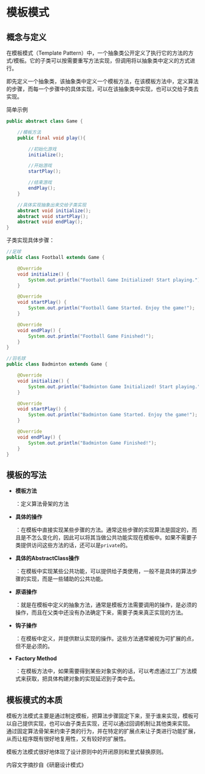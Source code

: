 # 模板模式

## 概念与定义

在模板模式（Template Pattern）中，一个抽象类公开定义了执行它的方法的方式/模板。它的子类可以按需要重写方法实现，但调用将以抽象类中定义的方式进行。

即先定义一个抽象类，该抽象类中定义一个模板方法，在该模板方法中，定义算法的步骤，而每一个步骤中的具体实现，可以在该抽象类中实现，也可以交给子类去实现。

简单示例

```java
public abstract class Game {

    //模板方法
    public final void play(){

        //初始化游戏
        initialize();

        //开始游戏
        startPlay();

        //结束游戏
        endPlay();
    }

    //具体实现抽象出来交给子类实现
    abstract void initialize();
    abstract void startPlay();
    abstract void endPlay();
}
```

子类实现具体步骤：

```java
//足球
public class Football extends Game {

    @Override
    void initialize() {
        System.out.println("Football Game Initialized! Start playing.");
    }

    @Override
    void startPlay() {
        System.out.println("Football Game Started. Enjoy the game!");
    }

    @Override
    void endPlay() {
        System.out.println("Football Game Finished!");
    }
}

//羽毛球
public class Badminton extends Game {

    @Override
    void initialize() {
        System.out.println("Badminton Game Initialized! Start playing.");
    }

    @Override
    void startPlay() {
        System.out.println("Badminton Game Started. Enjoy the game!");
    }

    @Override
    void endPlay() {
        System.out.println("Badminton Game Finished!");
    }
}
```

## 模板的写法

* **模板方法**

  ：定义算法骨架的方法

* **具体的操作**

  ：在模板中直接实现某些步骤的方法。通常这些步骤的实现算法是固定的，而且是不怎么变化的，因此可以将其当做公共功能实现在模板中。如果不需要子类提供访问这些方法的话，还可以是`private`的。

* **具体的AbstractClass操作**

  ：在模板中实现某些公共功能，可以提供给子类使用，一般不是具体的算法步骤的实现，而是一些辅助的公共功能。

* **原语操作**

  ：就是在模板中定义的抽象方法，通常是模板方法需要调用的操作，是必须的操作，而且在父类中还没有办法确定下来，需要子类来真正实现的方法。

* **钩子操作**

  ：在模板中定义，并提供默认实现的操作。这些方法通常被视为可扩展的点，但不是必须的。

* **Factory Method**

  ：在模板方法中，如果需要得到某些对象实例的话，可以考虑通过工厂方法模式来获取，把具体构建对象的实现延迟到子类中去。

## 模板模式的本质

模板方法模式主要是通过制定模板，把算法步骤固定下来，至于谁来实现，模板可以自己提供实现，也可以由子类去实现，还可以通过回调机制让其他类来实现。  
通过固定算法骨架来约束子类的行为，并在特定的扩展点来让子类进行功能扩展，从而让程序既有很好地复用性，又有较好的扩展性。

模板方法模式很好地体现了设计原则中的开闭原则和里式替换原则。

内容文字摘抄自《研磨设计模式》

